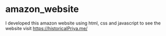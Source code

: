 # amazon_website
I developed this amazon website using html, css and javascript to see the website visit https://historicalPriya.me/
